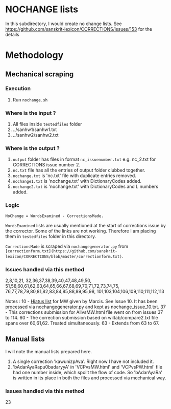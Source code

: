 # NOCHANGE lists
In this subdirectory, I would create no change lists.
See https://github.com/sanskrit-lexicon/CORRECTIONS/issues/153 for the details

# Methodology

## Mechanical scraping

### Execution
1. Run `nochange.sh`

### Where is the input ?
1. All files inside `testedfiles` folder
2. ../sanhw1/sanhw1.txt
3. ../sanhw2/sanhw2.txt

### Where is the output ?
1. `output` folder has files in format `nc_issuenumber.txt` e.g. nc_2.txt for CORRECTIONS issue number 2.
2. `nc.txt` file has all the entries of output folder clubbed together.
3. `nochange.txt` is 'nc.txt' file with duplicate entries removed.
4. `nochange1.txt` is 'nochange.txt' with DictionaryCodes added.
5. `nochange2.txt` is 'nochange.txt' with DictionaryCodes and L numbers added.

### Logic
`NoChange = WordsExamined - CorrectionsMade.`

`WordsExamined` lists are usually mentioned at the start of corrections issue by the corrector.
Some of the links are not working.
Therefore I am placing them in `testedfiles` folder in this directory.

`CorrectionsMade` is scraped via `nochangegenerator.py` from `[correctionform.txt](https://github.com/sanskrit-lexicon/CORRECTIONS/blob/master/correctionform.txt)`.
### Issues handled via this method
2,8,10,21,
32,36,37,38,39,40,47,48,49,50,
51,58,60,61,62,63,64,65,66,67,68,69,70,71,72,73,74,75,
76,77,78,79,80,81,82,83,84,85,88,89,95,98,
101,103,104,106,109,110,111,112,113

Notes :
10 - [Hiatus list](https://raw.githubusercontent.com/sanskrit-lexicon/MWS/master/hiatus-190-entries.txt) for MW given by Marcis. See Issue 10. It has been processed via nochangegenerator.py and kept as nochange_issue_10.txt.
37 - This corrections submission for AllvsMW.html file went on from issues 37 to 114.
60 - The correction submission based on wiltab/compare2.txt file spans over 60,61,62. Treated simultaneously.
63 - Extends from 63 to 67.

## Manual lists
I will note the manual lists prepared here.

1. A single correction 'kawunizpAva'. Right now I have not included it.
2. 'bAdarAyaRapu0badaryyA' in 'VCPvsMW.html' and 'VCPvsPW.html' file had one number inside, which spoilt the flow of code. So 'bAdarAyaRa' is written in its place in both the files and processed via mechanical way.

### Issues handled via this method
23
